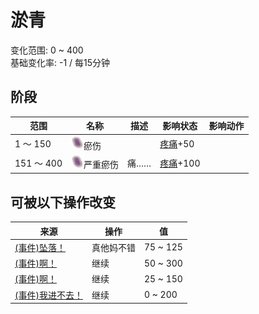 # 淤青  
变化范围: 0 ~ 400  
基础变化率: -1 / 每15分钟  
## 阶段  
范围  |  名称  |  描述  |  影响状态  |  影响动作  
----  |  ----  |  ----  |  ----  |  ----  
1 ～ 150  |  <img decoding="async" src="Sprite/Bruise.png" style="width:20px;">瘀伤  |    |  [疼痛](Pain.md)+50  |    
151 ～ 400  |  <img decoding="async" src="Sprite/Bruise.png" style="width:20px;">严重瘀伤  |  痛……  |  [疼痛](Pain.md)+100  |    
## 可被以下操作改变  
来源  |  操作  |  值  
----  |  ----  |  ----  
[(事件)坠落！](Event_FallBruise.md)  |  真他妈不错  |  75 ~ 125  
[(事件)啊！](Event_MacaqueDenFightBadFailure.md)  |  继续  |  50 ~ 300  
[(事件)啊！](Event_MacaqueDenFightFailedRetreat.md)  |  继续  |  25 ~ 150  
[(事件)我进不去！](Event_MacaqueDenFightFailure.md)  |  继续  |  0 ~ 200  
